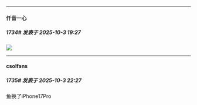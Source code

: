 ﻿
*****

####  仟音一心  
##### 1734#       发表于 2025-10-3 19:27

<img src="https://p.sda1.dev/27/2e7ffa78ff10cd7834dc38845d5da71d/image.jpg" referrerpolicy="no-referrer">


*****

####  csolfans  
##### 1735#       发表于 2025-10-3 22:27

鱼换了iPhone17Pro


